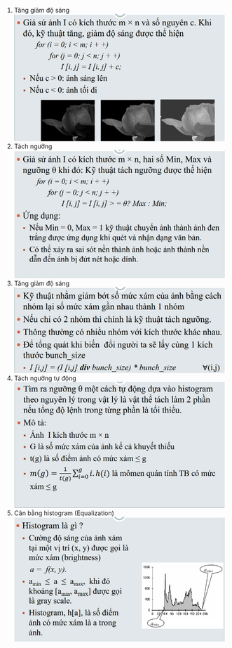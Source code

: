 ﻿1. Tăng giảm độ sáng
![tăng giảm độ sáng](img/tang_giam_do_sang.png)
2. Tách ngưỡng
![Tách ngưỡng](img/tach_nguong.png)
3. Tăng giảm độ sáng
![Bó cụm](img/bo_cum.png)
4. Tách ngưỡng tự động
![Tách ngưỡng tự động](img/tach_nguong_tu_dong.png)
5. Cân bằng histogram (Equalization)
![Cân bằng histogram (Equalization)](img/can_bang_histogram.png)
